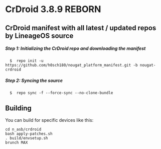 CrDroid 3.8.9 REBORN
===========
CrDroid manifest with all latest / updated repos by LineageOS source
------------------

##### Step 1: Initializing the CrDroid repo and downloading the manifest

      $  repo init -u https://github.com/h0sch180/nougat_platform_manifest.git -b nougat-crdroid

##### Step 2: Syncing the source

      $  repo sync -f --force-sync --no-clone-bundle
	  
Building
--------

You can build for specific devices like this:

    cd n_asb/crdroid
    bash apply-patches.sh
    . build/envsetup.sh
    brunch MAX
